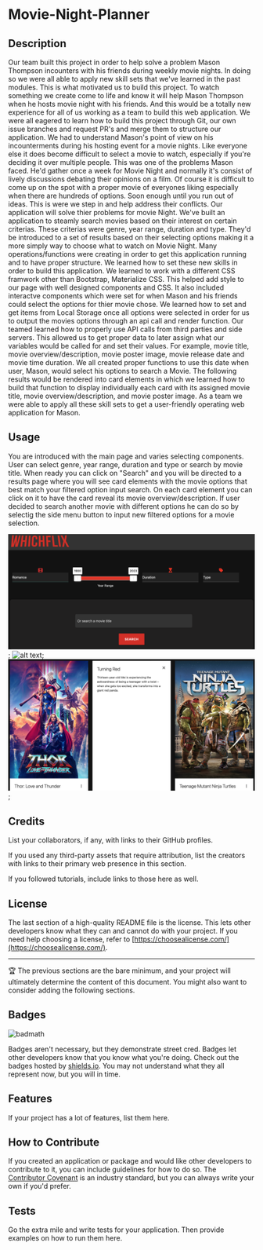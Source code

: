 # Movie-Night-Planner

## Description

Our team built this project in order to help solve a problem Mason Thompson incounters with his friends during weekly movie nights. 
In doing so we were all able to apply new skill sets that we've learned in the past modules. This is what motivated us to build this project. To watch something we create come to life and know it will help Mason Thompson when he hosts movie night with his friends. And this would be a totally new experience for all of us working as a team to build this web application. We were all eagered to learn how to build this project through Git, our own issue branches and request PR's and merge them to structure our application. We had to understand Mason's point of view on his incounterments during his hosting event for a movie nights.  Like everyone else it does become difficult to select a movie to watch, especially if you're deciding it over multiple people. This was one of the problems Mason faced. He'd gather once a week for Movie Night and normally it's consist of lively discussions debating their opinions on a film. Of course it is difficult to come up on the spot with a proper movie of everyones liking especially when there are hundreds of options. Soon enough until you run out of ideas. This is were we step in and help address their conflicts. Our application will solve thier problems for movie Night. We've built an application to steamly search movies based on their interest on certain criterias. These criterias were genre, year range, duration and type. They'd be introduced to a set of results based on their selecting options making it a more simply way to choose what to watch on Movie Night. Many operations/functions were creating in order to get this application running and to have proper structure. We learned how to set these new skills in order to build this application. We learned to work with a different CSS framwork other than Bootstrap, Materialize CSS. This helped add style to our page with well designed components and CSS. It also included interactve components which were set for when Mason and his friends could select the options for thier movie chose. We learned how to set and get items from Local Storage once all options were selected in order for us to output the movies options through an api call and render function. Our teamed learned how to properly use API calls from third parties and side servers. This allowed us to get proper data to later assign what our variables would be called for and set their values. For example, movie title, movie overview/description, movie poster image, movie release date and movie time duration. We all created proper functions to use this date when user, Mason, would select his options to search a Movie. The following results would be rendered into card elements in which we learned how to build that function to display individually each card with its assigned movie title, movie overview/description, and movie poster image. As a team we were able to apply all these skill sets to get a user-friendly operating web application for Mason. 

## Usage

You are introduced with the main page and varies selecting components. User can select genre, year range, duration and type or search by movie title. When ready you can click on "Search" and you will be directed to a results page where you will see card elements with the movie options that best match your filtered option input search. On each card element you can click on it to have the card reveal its movie overview/description. If user decided to search another movie with different options he can do so by selectig the side menu button to input new filtered options for a movie selection. 

![alt text](./assets/img/Screenshot%202023-09-10%20at%2011.19.43%20PM.png);
![alt text](./assets/img/Screenshot%202023-09-10%20at%2011.17.20%20PM.png);
![alt text](./assets/img/Screenshot%202023-09-10%20at%206.52.35%20PM.png);

## Credits

List your collaborators, if any, with links to their GitHub profiles.

If you used any third-party assets that require attribution, list the creators with links to their primary web presence in this section.

If you followed tutorials, include links to those here as well.

## License

The last section of a high-quality README file is the license. This lets other developers know what they can and cannot do with your project. If you need help choosing a license, refer to [https://choosealicense.com/](https://choosealicense.com/).

---

🏆 The previous sections are the bare minimum, and your project will ultimately determine the content of this document. You might also want to consider adding the following sections.

## Badges

![badmath](https://img.shields.io/github/languages/top/nielsenjared/badmath)

Badges aren't necessary, but they demonstrate street cred. Badges let other developers know that you know what you're doing. Check out the badges hosted by [shields.io](https://shields.io/). You may not understand what they all represent now, but you will in time.

## Features

If your project has a lot of features, list them here.

## How to Contribute

If you created an application or package and would like other developers to contribute to it, you can include guidelines for how to do so. The [Contributor Covenant](https://www.contributor-covenant.org/) is an industry standard, but you can always write your own if you'd prefer.

## Tests

Go the extra mile and write tests for your application. Then provide examples on how to run them here.